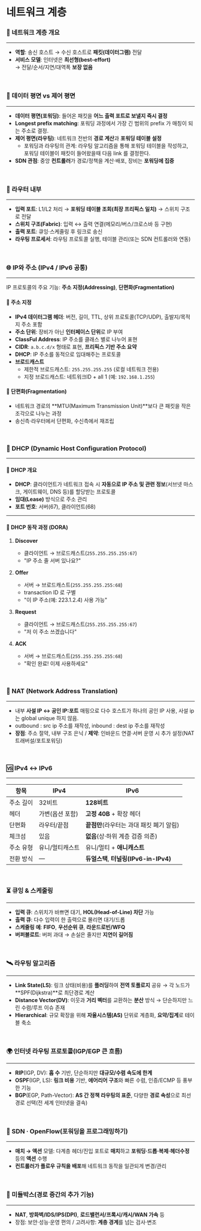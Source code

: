 # 네트워크 계층

### 📝 네트워크 계층 개요

---

- **역할**: 송신 호스트 → 수신 호스트로 **패킷(데이터그램)** 전달
- **서비스 모델**: 인터넷은 **최선형(best-effort)**  
  → 전달/순서/지연/대역폭 **보장 없음**

<br/>

### 🔀 데이터 평면 vs 제어 평면

---

- **데이터 평면(포워딩)**: 들어온 패킷을 **어느 출력 포트로 보낼지 즉시 결정**
- **Longest prefix matching**:  포워딩 과정에서 가장 긴 범위의 prefix 가 매칭이 되는 주소로 결정.
- **제어 평면(라우팅)**: 네트워크 전반의 **경로 계산**과 **포워딩 테이블 설정**
  - 포워딩과 라우팅의 관계: 라우팅 알고리즘을 통해 포워딩 테이블을 작성하고, <br>
    포워딩 테이블이 패킷이 들어왔을때 다음 link 를 결정한다.
- **SDN 관점**: 중앙 **컨트롤러**가 경로/정책을 계산·배포, 장비는 **포워딩에 집중**

<br/>

### 🧱 라우터 내부

---

- **입력 포트**: L1/L2 처리 → **포워딩 테이블 조회(최장 프리픽스 일치)** → 스위치 구조로 전달  
- **스위치 구조(Fabric)**: 입력 ↔ 출력 연결(메모리/버스/크로스바 등 구현)
- **출력 포트**: 큐잉·스케줄링 후 링크로 송신
- **라우팅 프로세서**: 라우팅 프로토콜 실행, 테이블 관리(또는 SDN 컨트롤러와 연동)

<br/>

### 🌐 IP와 주소 (IPv4 / IPv6 공통)

---

IP 프로토콜의 주요 기능: **주소 지정(Addressing)**, **단편화(Fragmentation)**

#### 📌 주소 지정
- **IPv4 데이터그램 헤더**: 버전, 길이, TTL, 상위 프로토콜(TCP/UDP), 출발지/목적지 주소 포함
- **주소 단위**: 장비가 아닌 **인터페이스 단위**로 IP 부여
- **ClassFul Address**: IP 주소를 클래스 별로 나누어 표현
- **CIDR**: `a.b.c.d/x` 형태로 표현, **프리픽스 기반 주소 요약**
- **DHCP**: IP 주소를 동적으로 임대해주는 프로토콜
- **브로드캐스트**
  - 제한적 브로드캐스트: `255.255.255.255` (로컬 네트워크 전용)
  - 지정 브로드캐스트: 네트워크ID + all 1 (예: `192.168.1.255`)

#### 📌 단편화(Fragmentation)
- 네트워크 경로의 **MTU(Maximum Transmission Unit)**보다 큰 패킷을 작은 조각으로 나누는 과정
- 송신측·라우터에서 단편화, 수신측에서 재조립


<br/>

### 📡 DHCP (Dynamic Host Configuration Protocol)

---

#### 📌 DHCP 개요
- **DHCP**: 클라이언트가 네트워크 접속 시 **자동으로 IP 주소 및 관련 정보**(서브넷 마스크, 게이트웨이, DNS 등)를 할당받는 프로토콜
- **임대(Lease)** 방식으로 주소 관리
- **포트 번호**: 서버(67), 클라이언트(68)

---

#### 🔄 DHCP 동작 과정 (DORA)
1. **Discover**  
   - 클라이언트 → 브로드캐스트(`255.255.255.255:67`)  
   - "IP 주소 줄 서버 있나요?"

2. **Offer**  
   - 서버 → 브로드캐스트(`255.255.255.255:68`)  
   - transaction ID 로 구별  
   - "이 IP 주소(예: 223.1.2.4) 사용 가능"

3. **Request**  
   - 클라이언트 → 브로드캐스트(`255.255.255.255:67`)  
   - "저 이 주소 쓰겠습니다"

4. **ACK**  
   - 서버 → 브로드캐스트(`255.255.255.255:68`)  
   - "확인 완료! 이제 사용하세요"


<br/>

### 🔁 NAT (Network Address Translation)

---

- 내부 **사설 IP ↔ 공인 IP:포트** 매핑으로 다수 호스트가 하나의 공인 IP 사용, 사설 ip 는 global unique 하지 않음.  
- outbound : src ip 주소를 재작성, inbound : dest ip 주소를 재작성
- **장점**: 주소 절약, 내부 구조 은닉 / **제약**: 인바운드 연결·서버 운영 시 추가 설정(NAT 트래버설/포트포워딩)

<br/>

### 🆚 IPv4 ↔ IPv6

---

| 항목        | IPv4                 | IPv6                                   |
|-------------|----------------------|-----------------------------------------|
| 주소 길이   | 32비트               | **128비트**                             |
| 헤더        | 가변(옵션 포함)      | **고정 40B** + 확장 헤더                |
| 단편화      | 라우터/끝점           | **끝점만**(라우터는 과대 패킷 폐기 알림) |
| 체크섬      | 있음                 | **없음**(상·하위 계층 검증 의존)        |
| 주소 유형   | 유니/멀티캐스트      | 유니/멀티 + **애니캐스트**              |
| 전환 방식   | —                    | **듀얼스택**, **터널링(IPv6-in-IPv4)**   |

<br/>

### ⏳ 큐잉 & 스케줄링

---

- **입력 큐**: 스위치가 바쁘면 대기, **HOL(Head-of-Line) 차단** 가능  
- **출력 큐**: 다수 입력이 한 출력으로 몰리면 대기/드롭  
- **스케줄링 예**: **FIFO**, **우선순위 큐**, **라운드로빈/WFQ**  
- **버퍼블로트**: 버퍼 과대 → 손실은 줄지만 **지연이 길어짐**

<br/>

### 🛰️ 라우팅 알고리즘

---

- **Link State(LS)**: 링크 상태(비용)를 **플러딩**하여 **전역 토폴로지** 공유 → 각 노드가 **SPF(Dijkstra)**로 최단경로 계산  
- **Distance Vector(DV)**: 이웃과 **거리 벡터**를 교환하는 **분산** 방식 → 단순하지만 느린 수렴/루프 이슈 존재  
- **Hierarchical**: 규모 확장을 위해 **자율시스템(AS)** 단위로 계층화, **요약/집계**로 테이블 축소

<br/>

### 🌍 인터넷 라우팅 프로토콜(IGP/EGP 큰 흐름)

---

- **RIP**(IGP, DV): **홉 수** 기반, 단순하지만 **대규모/수렴 속도에 한계**  
- **OSPF**(IGP, LS): **링크 비용** 기반, **에어리어 구조**와 빠른 수렴, 인증/ECMP 등 풍부한 기능  
- **BGP**(EGP, Path-Vector): **AS 간 정책 라우팅의 표준**, 다양한 **경로 속성**으로 최선 경로 선택(전 세계 인터넷을 결속)

<br/>

### 🧠 SDN · OpenFlow(포워딩을 프로그래밍하기)

---

- **매치 → 액션** 모델: 다계층 헤더/진입 포트로 **매치**하고 **포워딩·드롭·복제·헤더수정** 등의 **액션** 수행  
- **컨트롤러가 플로우 규칙을 배포**해 네트워크 동작을 일관되게 변경/관리

<br/>

### 🧳 미들박스(경로 중간의 추가 기능)

---

- **NAT**, **방화벽/IDS/IPS(DPI)**, **로드밸런서/프록시/캐시/WAN 가속** 등  
- 장점: 보안·성능·운영 편의 / 고려사항: **계층 경계**를 넘는 검사·변조

